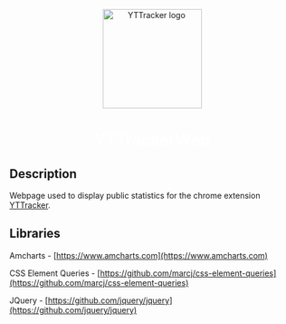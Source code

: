<p align="center">
    <a href="https://chrome.google.com/webstore/detail/youtube-tracker/knnlnielflnfhdohmihofhdelgahgjdb"><img alt="YTTracker logo" src="https://github.com/Rakambda/YTTracker/raw/master/extras/timer.svg" height="175"/></a>
</p>
<a style="color: white; text-decoration:none;" href="https://chrome.google.com/webstore/detail/youtube-tracker/knnlnielflnfhdohmihofhdelgahgjdb"><h1 align="center">YTTrackerWeb</h1></a>

## Description
Webpage used to display public statistics for the chrome extension [YTTracker](https://github.com/Rakambda/YTTracker).

## Libraries
Amcharts - [https://www.amcharts.com](https://www.amcharts.com)

CSS Element Queries - [https://github.com/marcj/css-element-queries](https://github.com/marcj/css-element-queries)

JQuery - [https://github.com/jquery/jquery](https://github.com/jquery/jquery)
